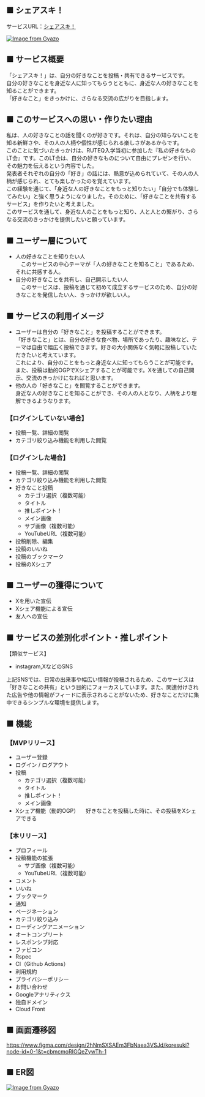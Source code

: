 ## ■ シェアスキ！

サービスURL：[シェアスキ！](https://sharesuki.com)

[![Image from Gyazo](https://i.gyazo.com/df8156bd32c3f8364be93a657b86c599.png)](https://gyazo.com/df8156bd32c3f8364be93a657b86c599)

## ■ サービス概要

「シェアスキ！」は、自分の好きなことを投稿・共有できるサービスです。  
自分の好きなことを身近な人に知ってもらうとともに、身近な人の好きなことを知ることができます。  
「好きなこと」をきっかけに、さらなる交流の広がりを目指します。


## ■ このサービスへの思い・作りたい理由
私は、人の好きなことの話を聞くのが好きです。それは、自分の知らないことを知る新鮮さや、その人の人柄や個性が感じられる楽しさがあるからです。  
このことに気づいたきっかけは、RUTEQ入学当初に参加した『私の好きなものLT会』です。このLT会は、自分の好きなものについて自由にプレゼンを行い、その魅力を伝えるという内容でした。  
発表者それぞれの自分の「好き」の話には、熱意が込められていて、その人の人柄が感じられ、とても楽しかったのを覚えています。  
この経験を通じて、「身近な人の好きなことをもっと知りたい」「自分でも体験してみたい」と強く思うようになりました。そのために、「好きなことを共有するサービス」を作りたいと考えました。  
このサービスを通して、身近な人のことをもっと知り、人と人との繋がり、さらなる交流のきっかけを提供したいと願っています。  




## ■ ユーザー層について
  
- 人の好きなことを知りたい人  
　このサービスの中心テーマが「人の好きなことを知ること」であるため、それに共感する人。
- 自分の好きなことを共有し、自己開示したい人  
　このサービスは、投稿を通じて初めて成立するサービスのため、自分の好きなことを発信したい人、きっかけが欲しい人。



## ■ サービスの利用イメージ
  
- ユーザーは自分の「好きなこと」を投稿することができます。  
「好きなこと」とは、自分の好きな食べ物、場所であったり、趣味など、テーマは自由で幅広く投稿できます。好きの大小関係なく気軽に投稿していただきたいと考えています。  
これにより、自分のことをもっと身近な人に知ってもらうことが可能です。また、投稿は動的OGPでXシェアすることが可能です。Xを通しての自己開示、交流のきっかけになればと思います。  
- 他の人の「好きなこと」を閲覧することができます。  
身近な人の好きなことを知ることができ、その人の人となり、人柄をより理解できるようなります。  

### 【ログインしていない場合】  
- 投稿一覧、詳細の閲覧  
- カテゴリ絞り込み機能を利用した閲覧  

### 【ログインした場合】  
- 投稿一覧、詳細の閲覧  
- カテゴリ絞り込み機能を利用した閲覧  
- 好きなこと投稿  
  - カテゴリ選択（複数可能）
  - タイトル  
  - 推しポイント！  
  - メイン画像  
  - サブ画像（複数可能）  
  - YouTubeURL（複数可能）  
- 投稿削除、編集  
- 投稿のいいね  
- 投稿のブックマーク
- 投稿のXシェア  


## ■ ユーザーの獲得について

- Xを用いた宣伝  
- Xシェア機能による宣伝  
- 友人への宣伝  

## ■ サービスの差別化ポイント・推しポイント
【類似サービス】  
- instagram,XなどのSNS  
  
上記SNSでは、日常の出来事や幅広い情報が投稿されるため、このサービスは「好きなことの共有」という目的にフォーカスしています。また、関連付けされた広告や他の情報がフィードに表示されることがないため、好きなことだけに集中できるシンプルな環境を提供します。  

## ■ 機能　
### 【MVPリリース】
- ユーザー登録
- ログイン / ログアウト
- 投稿
  - カテゴリ選択（複数可能）
  - タイトル
  - 推しポイント！
  - メイン画像
- Xシェア機能（動的OGP）
　好きなことを投稿した時に、その投稿をXシェアできる

### 【本リリース】
- プロフィール
- 投稿機能の拡張
  - サブ画像（複数可能）
  - YouTubeURL（複数可能）
- コメント
- いいね
- ブックマーク
- 通知
- ページネーション
- カテゴリ絞り込み
- ローディングアニメーション
- オートコンプリート
- レスポンシブ対応
- ファビコン
- Rspec
- CI（Github Actions）
- 利用規約
- プライバシーポリシー
- お問い合わせ
- Googleアナリティクス
- 独自ドメイン
- Cloud Front

## ■ 画面遷移図
https://www.figma.com/design/2hNmSXSAEm3FbNaea3VSJd/koresuki?node-id=0-1&t=cbmcmoRIGQeZywTh-1

## ■ ER図
[![Image from Gyazo](https://i.gyazo.com/fd34be99a6091b09e897c9915bd779de.png)](https://gyazo.com/fd34be99a6091b09e897c9915bd779de)